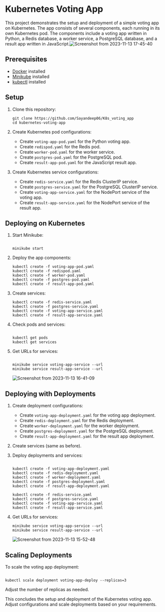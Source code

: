 Kubernetes Voting App
=====================

This project demonstrates the setup and deployment of a simple voting app on Kubernetes. The app consists of several components, each running in its own Kubernetes pod. The components include a voting app written in Python, a Redis database, a worker service, a PostgreSQL database, and a result app written in JavaScript.![Screenshot from 2023-11-13 17-45-40](https://github.com/Sayandeep06/K8s_voting_app/assets/100061797/f48f1c05-34d4-4f3c-8029-a14209ba3ab5)


Prerequisites
-------------

-   [Docker](https://www.docker.com/) installed
-   [Minikube](https://minikube.sigs.k8s.io/) installed
-   [kubectl](https://kubernetes.io/docs/tasks/tools/install-kubectl/) installed

Setup
-----

1.  Clone this repository:

    
    ```
    git clone https://github.com/Sayandeep06/K8s_voting_app
    cd kubernetes-voting-app
    ```

2.  Create Kubernetes pod configurations:

    -   Create `voting-app-pod.yaml` for the Python voting app.
    -   Create `redispod.yaml` for the Redis pod.
    -   Create `worker-pod.yaml` for the worker service.
    -   Create `postgres-pod.yaml` for the PostgreSQL pod.
    -   Create `result-app-pod.yaml` for the JavaScript result app.
3.  Create Kubernetes service configurations:

    -   Create `redis-service.yaml` for the Redis ClusterIP service.
    -   Create `postgres-service.yaml` for the PostgreSQL ClusterIP service.
    -   Create `voting-app-service.yaml` for the NodePort service of the voting app.
    -   Create `result-app-service.yaml` for the NodePort service of the result app.

Deploying on Kubernetes
-----------------------

1.  Start Minikube:

    ```

    minikube start
    ```

2.  Deploy the app components:

    ```
    kubectl create -f voting-app-pod.yaml
    kubectl create -f redispod.yaml
    kubectl create -f worker-pod.yaml
    kubectl create -f postgres-pod.yaml
    kubectl create -f result-app-pod.yaml
    ```

3.  Create services:
    ```
    kubectl create -f redis-service.yaml
    kubectl create -f postgres-service.yaml
    kubectl create -f voting-app-service.yaml
    kubectl create -f result-app-service.yaml
    ```

4.  Check pods and services:

    ```

    kubectl get pods
    kubectl get services
    ```

5.  Get URLs for services:

    ```

    minikube service voting-app-service --url
    minikube service result-app-service --url
    ```
    ![Screenshot from 2023-11-13 16-41-09](https://github.com/Sayandeep06/K8s_voting_app/assets/100061797/7f1518ed-26d4-424d-88b3-7cbc007d3650)


Deploying with Deployments
--------------------------

1.  Create deployment configurations:

    -   Create `voting-app-deployment.yaml` for the voting app deployment.
    -   Create `redis-deployment.yaml` for the Redis deployment.
    -   Create `worker-deployment.yaml` for the worker deployment.
    -   Create `postgres-deployment.yaml` for the PostgreSQL deployment.
    -   Create `result-app-deployment.yaml` for the result app deployment.
2.  Create services (same as before).

3.  Deploy deployments and services:

    ```

    kubectl create -f voting-app-deployment.yaml
    kubectl create -f redis-deployment.yaml
    kubectl create -f worker-deployment.yaml
    kubectl create -f postgres-deployment.yaml
    kubectl create -f result-app-deployment.yaml

    kubectl create -f redis-service.yaml
    kubectl create -f postgres-service.yaml
    kubectl create -f voting-app-service.yaml
    kubectl create -f result-app-service.yaml
    ```

4.  Get URLs for services:

  
    ```
    minikube service voting-app-service --url
    minikube service result-app-service --url
    ```
    ![Screenshot from 2023-11-13 15-52-48](https://github.com/Sayandeep06/K8s_voting_app/assets/100061797/c7f6891c-01f3-4632-8426-bf885367449c)


Scaling Deployments
-------------------

To scale the voting app deployment:

```

kubectl scale deployment voting-app-deploy --replicas=3
```

Adjust the number of replicas as needed.

This concludes the setup and deployment of the Kubernetes voting app. Adjust configurations and scale deployments based on your requirements.
